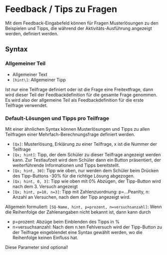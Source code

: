 # Feedback / Tips zu Fragen

Mit dem Feedback-Eingabefeld können für Fragen Musterlösungen zu den Beispielen 
und Tipps, die während der Aktivitäts-Ausführung angezeigt werden, definiert werden.

## Syntax

### Allgemeiner Teil
* Allgemeiner Text
* `[hint\]`: Allgemeiner Tipp

Ist nur eine Teilfrage definiert oder ist die Frage eine Freitextfrage, dann wird dieser Teil
der Feedbackdefinition für die gesamte Frage genommen. Es wird also der allgemeine
Teil als Feedbackdefinition für die erste Teilfrage verwendet.

### Default-Lösungen und Tipps pro Teilfrage

Mit einer ähnlichen Syntax können Musterlösungen und Tipps zu allen Teilfragen
einer Mehrfach-Berechnungsfrage definiert werden.

* `[Qx]`: Musterlösung, Erklärung zu einer Teilfrage, x ist die Nummer der Teilfrage
* `[Qx; hint]`: Tipp, der dem Schüler zu dieser Teilfrage angezeigt werden kann. Zur Testlaufzeit wird dem Schüler dann ein Button präsentiert, der weiterführende Informationen und Tipps bereitstellt.
* `[Qx; hint, 30]`: Tipp wie oben, nur werden dem Schüler beim Drücken des Tipp-Buttons -30% für die richtige Lösung abgezogen.
* `[Qx; hint, 0, 3]`: Tipp wie oben mit 0% Abzügen, der Tipp-Button wird nach dem 3. Versuch angezeigt
* `[Qx; hint, p=10, n=3]`: Tipp mit Zahlenzuordnung: p=...Peanlty, n: Anzahl an Versuchen, nach dem der Tipp angezeigt wird.

Allgemein formuliert:
`[SQ-Name, hint, p=prozent, n=versuchsanzahl]`:
Wenn die Reihenfolge der Zahlenangaben nicht bekannt ist, dann kann durch
* p=prozent: Abzüge beim Einblenden des Tipps in %
* n=versuchsanzahl: Nach dem n.ten Fehlversuch wird der Tipp-Button zu der Teilfrage eingeblendet
eine Syntax gewählt werden, wo die Reihenfolge keinen Einfluss hat.

Diese Parameter sind optional!